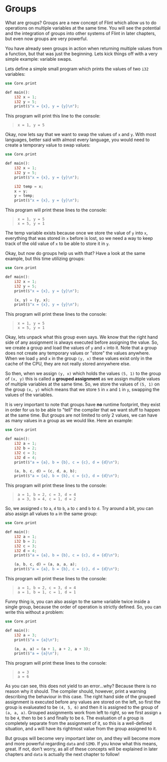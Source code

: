 # Groups

What are groups? Groups are a new concept of Flint which allow us to do operations on multiple variables at the same time. You will see the potential and the integration of groups into other systems of Flint in later chapters, but even now groups are very powerful.

You have already seen groups in action when returning multiple values from a function, but that was just the beginning. Lets kick things off with a very simple example: variable swaps.

Lets define a simple small program which prints the values of two `i32` variables:

```rs
use Core.print

def main():
    i32 x = 1;
    i32 y = 5;
    print($"x = {x}, y = {y}\n");
```

This program will print this line to the console:

> ```
> x = 1, y = 5
> ```

Okay, now lets say that we want to swap the values of `x` and `y`. With most languages, better said with almost every language, you would need to create a temporary value to swap values:

```rs
use Core.print

def main():
    i32 x = 1;
    i32 y = 5;
    print($"x = {x}, y = {y}\n");

    i32 temp = x;
    x = y;
    y = temp;
    print($"x = {x}, y = {y}\n");
```

This program will print these lines to the console:

> ```
> x = 1, y = 5
> x = 5, y = 1
> ```

The temp variable exists because once we store the value of `y` into `x`, everything that was stored in `x` before is lost, so we need a way to keep track of the old value of `x` to be able to store it in `y`.

Okay, but now do groups help us with that? Have a look at the same example, but this time utilizing groups:

```rs
use Core.print

def main():
    i32 x = 1;
    i32 y = 5;
    print($"x = {x}, y = {y}\n");

    (x, y) = (y, x);
    print($"x = {x}, y = {y}\n");
```

This program will print these lines to the console:

> ```
> x = 1, y = 5
> x = 5, y = 1
> ```

Okay, lets unpack what this group even says. We know that the right hand side of any assignment is always executed before assigning the value. So, we create a group and load the values of `y` and `x` into it. Note that a group does not create any temporary values or "store" the values anywhere. When we load `y` and `x` in the group `(y, x)` these values exist only in the cache of the CPU, they are not really stored annywhere else.

So then, when we assign `(y, x)` which holds the values `(5, 1)` to the group of `(x, y)` this is called a **grouped assignment** as we assign multiple values of multiple variables at the same time. So, we store the values of `(5, 1)` on the group `(x, y)` which means that we store `5` in `x` and `1` in `y`, swapping the values of the variables.

It is very important to note that groups have **no** runtime footprint, they exist in order for us to be able to "tell" the compiler that we want stuff to happen at the same time. But groups are not limited to only 2 values, we can have as many values in a group as we would like. Here an example:

```rs
use Core.print

def main():
    i32 a = 1;
    i32 b = 2;
    i32 c = 3;
    i32 d = 4;
    print($"a = {a}, b = {b}, c = {c}, d = {d}\n");

    (a, b, c, d) = (c, d, a, b);
    print($"a = {a}, b = {b}, c = {c}, d = {d}\n");
```

This program will print these lines to the console:

> ```
> a = 1, b = 2, c = 3, d = 4
> a = 3, b = 4, c = 1, d = 2
> ```

So, we assigned `c` to `a`, `d` to `b`, `a` to `c` and `b` to `d`. Try around a bit, you can also assign all values to `a` in the same group:

```rs
use Core.print

def main():
    i32 a = 1;
    i32 b = 2;
    i32 c = 3;
    i32 d = 4;
    print($"a = {a}, b = {b}, c = {c}, d = {d}\n");

    (a, b, c, d) = (a, a, a, a);
    print($"a = {a}, b = {b}, c = {c}, d = {d}\n");
```

This program will print these lines to the console:

> ```
> a = 1, b = 2, c = 3, d = 4
> a = 1, b = 1, c = 1, d = 1
> ```

Funny thing is, you can also assign to the same variable twice inside a single group, because the order of operation is strictly defined. So, you can write this without a problem:

```rs
use Core.print

def main():
    i32 a = 3;
    print($"a = {a}\n");

    (a, a, a) = (a + 1, a + 2, a + 3);
    print($"a = {a}\n");
```

This program will print these lines to the console:

> ```
> a = 3
> a = 6
> ```

As you can see, this does not yield to an error...why? Because there is no reason why it should. The compiler should, however, print a warning describing the behaviour in this case. The right hand side of the grouped assignment is executed before any values are stored on the left, so first the group is evalueated to be `(4, 5, 6)` and then it is assigned to the group of `(a, a, a)`. Grouped assignments work from left to right, so we first assign `a` to be `4`, then to be `5` and finally to be `6`. The evaluation of a group is completely separate from the assignment of it, so this is a well-defined situation, and `a` will have its rightmost value from the group assigned to it.

But groups will become very important later on, and they will become more and more powerful regarding `data` and `SIMD`. If you know what this means, great. If not, don't worry, as all of these concepts will be explained in later chapters and `data` is actually the next chapter to follow!
